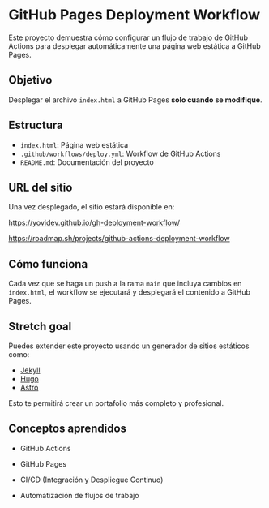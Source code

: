 # GitHub Pages Deployment Workflow

Este proyecto demuestra cómo configurar un flujo de trabajo de GitHub Actions para desplegar automáticamente una página web estática a GitHub Pages.

## Objetivo

Desplegar el archivo `index.html` a GitHub Pages **solo cuando se modifique**.

## Estructura

- `index.html`: Página web estática
- `.github/workflows/deploy.yml`: Workflow de GitHub Actions
- `README.md`: Documentación del proyecto

## URL del sitio

Una vez desplegado, el sitio estará disponible en:

https://yovidev.github.io/gh-deployment-workflow/

https://roadmap.sh/projects/github-actions-deployment-workflow

## Cómo funciona

Cada vez que se haga un push a la rama `main` que incluya cambios en `index.html`, el workflow se ejecutará y desplegará el contenido a GitHub Pages.

## Stretch goal

Puedes extender este proyecto usando un generador de sitios estáticos como:

- [Jekyll](https://jekyllrb.com/)
- [Hugo](https://gohugo.io/)
- [Astro](https://astro.build/)

Esto te permitirá crear un portafolio más completo y profesional.

## Conceptos aprendidos

- GitHub Actions
- GitHub Pages
- CI/CD (Integración y Despliegue Continuo)

- Automatización de flujos de trabajo
